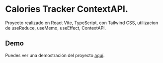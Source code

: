 # Calories Tracker ContextAPI.

Proyecto realizado en React Vite, TypeScript, con Tailwind CSS, utilizacion de useReduce, useMemo, useEffect, ContextAPI.

## Demo

Puedes ver una demostración del proyecto [aquí](https://caloriescounterntlify.netlify.app/).

